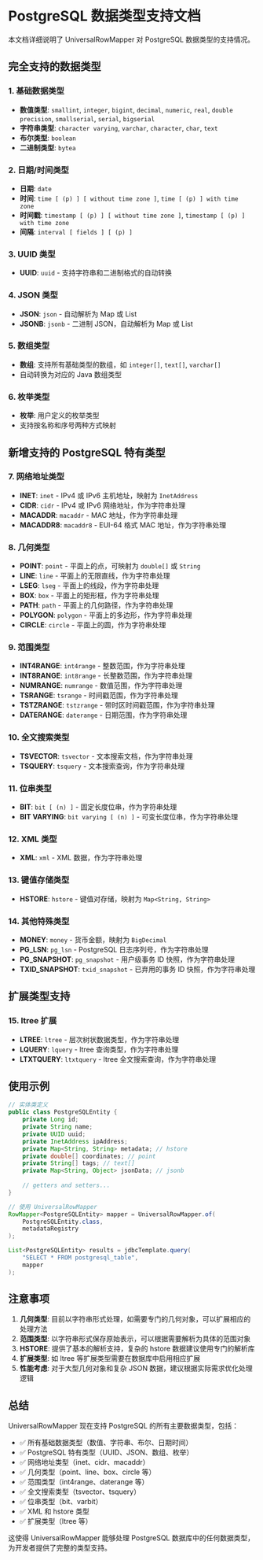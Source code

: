 # PostgreSQL 数据类型支持文档

本文档详细说明了 UniversalRowMapper 对 PostgreSQL 数据类型的支持情况。

## 完全支持的数据类型

### 1. 基础数据类型
- **数值类型**: `smallint`, `integer`, `bigint`, `decimal`, `numeric`, `real`, `double precision`, `smallserial`, `serial`, `bigserial`
- **字符串类型**: `character varying`, `varchar`, `character`, `char`, `text`
- **布尔类型**: `boolean`
- **二进制类型**: `bytea`

### 2. 日期/时间类型
- **日期**: `date`
- **时间**: `time [ (p) ] [ without time zone ]`, `time [ (p) ] with time zone`
- **时间戳**: `timestamp [ (p) ] [ without time zone ]`, `timestamp [ (p) ] with time zone`
- **间隔**: `interval [ fields ] [ (p) ]`

### 3. UUID 类型
- **UUID**: `uuid` - 支持字符串和二进制格式的自动转换

### 4. JSON 类型
- **JSON**: `json` - 自动解析为 Map 或 List
- **JSONB**: `jsonb` - 二进制 JSON，自动解析为 Map 或 List

### 5. 数组类型
- **数组**: 支持所有基础类型的数组，如 `integer[]`, `text[]`, `varchar[]`
- 自动转换为对应的 Java 数组类型

### 6. 枚举类型
- **枚举**: 用户定义的枚举类型
- 支持按名称和序号两种方式映射

## 新增支持的 PostgreSQL 特有类型

### 7. 网络地址类型
- **INET**: `inet` - IPv4 或 IPv6 主机地址，映射为 `InetAddress`
- **CIDR**: `cidr` - IPv4 或 IPv6 网络地址，作为字符串处理
- **MACADDR**: `macaddr` - MAC 地址，作为字符串处理
- **MACADDR8**: `macaddr8` - EUI-64 格式 MAC 地址，作为字符串处理

### 8. 几何类型
- **POINT**: `point` - 平面上的点，可映射为 `double[]` 或 `String`
- **LINE**: `line` - 平面上的无限直线，作为字符串处理
- **LSEG**: `lseg` - 平面上的线段，作为字符串处理
- **BOX**: `box` - 平面上的矩形框，作为字符串处理
- **PATH**: `path` - 平面上的几何路径，作为字符串处理
- **POLYGON**: `polygon` - 平面上的多边形，作为字符串处理
- **CIRCLE**: `circle` - 平面上的圆，作为字符串处理

### 9. 范围类型
- **INT4RANGE**: `int4range` - 整数范围，作为字符串处理
- **INT8RANGE**: `int8range` - 长整数范围，作为字符串处理
- **NUMRANGE**: `numrange` - 数值范围，作为字符串处理
- **TSRANGE**: `tsrange` - 时间戳范围，作为字符串处理
- **TSTZRANGE**: `tstzrange` - 带时区时间戳范围，作为字符串处理
- **DATERANGE**: `daterange` - 日期范围，作为字符串处理

### 10. 全文搜索类型
- **TSVECTOR**: `tsvector` - 文本搜索文档，作为字符串处理
- **TSQUERY**: `tsquery` - 文本搜索查询，作为字符串处理

### 11. 位串类型
- **BIT**: `bit [ (n) ]` - 固定长度位串，作为字符串处理
- **BIT VARYING**: `bit varying [ (n) ]` - 可变长度位串，作为字符串处理

### 12. XML 类型
- **XML**: `xml` - XML 数据，作为字符串处理

### 13. 键值存储类型
- **HSTORE**: `hstore` - 键值对存储，映射为 `Map<String, String>`

### 14. 其他特殊类型
- **MONEY**: `money` - 货币金额，映射为 `BigDecimal`
- **PG_LSN**: `pg_lsn` - PostgreSQL 日志序列号，作为字符串处理
- **PG_SNAPSHOT**: `pg_snapshot` - 用户级事务 ID 快照，作为字符串处理
- **TXID_SNAPSHOT**: `txid_snapshot` - 已弃用的事务 ID 快照，作为字符串处理

## 扩展类型支持

### 15. ltree 扩展
- **LTREE**: `ltree` - 层次树状数据类型，作为字符串处理
- **LQUERY**: `lquery` - ltree 查询类型，作为字符串处理
- **LTXTQUERY**: `ltxtquery` - ltree 全文搜索查询，作为字符串处理

## 使用示例

```java
// 实体类定义
public class PostgreSQLEntity {
    private Long id;
    private String name;
    private UUID uuid;
    private InetAddress ipAddress;
    private Map<String, String> metadata; // hstore
    private double[] coordinates; // point
    private String[] tags; // text[]
    private Map<String, Object> jsonData; // jsonb
    
    // getters and setters...
}

// 使用 UniversalRowMapper
RowMapper<PostgreSQLEntity> mapper = UniversalRowMapper.of(
    PostgreSQLEntity.class, 
    metadataRegistry
);

List<PostgreSQLEntity> results = jdbcTemplate.query(
    "SELECT * FROM postgresql_table", 
    mapper
);
```

## 注意事项

1. **几何类型**: 目前以字符串形式处理，如需要专门的几何对象，可以扩展相应的处理方法
2. **范围类型**: 以字符串形式保存原始表示，可以根据需要解析为具体的范围对象
3. **HSTORE**: 提供了基本的解析支持，复杂的 hstore 数据建议使用专门的解析库
4. **扩展类型**: 如 ltree 等扩展类型需要在数据库中启用相应扩展
5. **性能考虑**: 对于大型几何对象和复杂 JSON 数据，建议根据实际需求优化处理逻辑

## 总结

UniversalRowMapper 现在支持 PostgreSQL 的所有主要数据类型，包括：
- ✅ 所有基础数据类型（数值、字符串、布尔、日期时间）
- ✅ PostgreSQL 特有类型（UUID、JSON、数组、枚举）
- ✅ 网络地址类型（inet、cidr、macaddr）
- ✅ 几何类型（point、line、box、circle 等）
- ✅ 范围类型（int4range、daterange 等）
- ✅ 全文搜索类型（tsvector、tsquery）
- ✅ 位串类型（bit、varbit）
- ✅ XML 和 hstore 类型
- ✅ 扩展类型（ltree 等）

这使得 UniversalRowMapper 能够处理 PostgreSQL 数据库中的任何数据类型，为开发者提供了完整的类型支持。